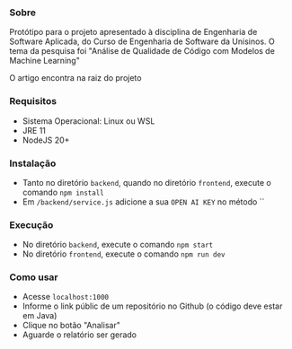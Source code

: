 ### Sobre

Protótipo para o projeto apresentado à disciplina de Engenharia de Software Aplicada, do Curso de Engenharia de Software da Unisinos. O tema da pesquisa foi "Análise de Qualidade de Código com Modelos de Machine Learning"

O artigo encontra na raiz do projeto

### Requisitos

- Sistema Operacional: Linux ou WSL
- JRE 11
- NodeJS 20+

### Instalação

- Tanto no diretório `backend`, quando no diretório `frontend`, execute o comando `npm install`
- Em `/backend/service.js` adicione a sua `OPEN AI KEY` no método ``

### Execução

- No diretório `backend`, execute o comando `npm start`
- No diretório `frontend`, execute o comando `npm run dev`

### Como usar

- Acesse `localhost:1000`
- Informe o link públic de um repositório no Github (o código deve estar em Java)
- Clique no botão "Analisar"
- Aguarde o relatório ser gerado
